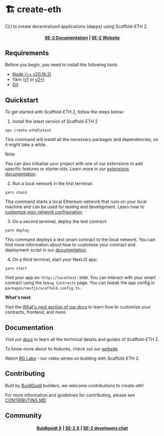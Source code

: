 # 🏗 create-eth

CLI to create decentralized applications (dapps) using Scaffold-ETH 2.

<h4 align="center">
  <a href="https://docs.scaffoldeth.io">SE-2 Documentation</a> |
  <a href="https://scaffoldeth.io">SE-2 Website</a>
</h4>

## Requirements

Before you begin, you need to install the following tools:

- [Node (>= v20.18.3)](https://nodejs.org/en/download/)
- Yarn ([v1](https://classic.yarnpkg.com/en/docs/install/) or [v2+](https://yarnpkg.com/getting-started/install))
- [Git](https://git-scm.com/downloads)

## Quickstart

To get started with Scaffold-ETH 2, follow the steps below:

1. Install the latest version of Scaffold-ETH 2

```
npx create-eth@latest
```

This command will install all the necessary packages and dependencies, so it might take a while.

> [!NOTE]
> You can also initialize your project with one of our extensions to add specific features or starter-kits. Learn more in our [extensions documentation](https://docs.scaffoldeth.io/extensions/).

2. Run a local network in the first terminal:

```
yarn chain
```

This command starts a local Ethereum network that runs on your local machine and can be used for testing and development. Learn how to [customize your network configuration](https://docs.scaffoldeth.io/quick-start/environment#1-initialize-a-local-blockchain).

3. On a second terminal, deploy the test contract:

```
yarn deploy
```

This command deploys a test smart contract to the local network. You can find more information about how to customize your contract and deployment script in our [documentation](https://docs.scaffoldeth.io/quick-start/environment#2-deploy-your-smart-contract).

4. On a third terminal, start your NextJS app:

```
yarn start
```

Visit your app on: `http://localhost:3000`. You can interact with your smart contract using the `Debug Contracts` page. You can tweak the app config in `packages/nextjs/scaffold.config.ts`.

**What's next**:

Visit the [What's next section of our docs](https://docs.scaffoldeth.io/quick-start/environment#whats-next) to learn how to customize your contracts, frontend, and more.

## Documentation

Visit our [docs](https://docs.scaffoldeth.io) to learn all the technical details and guides of Scaffold-ETH 2.

To know more about its features, check out our [website](https://scaffoldeth.io).

Watch [BG Labs](https://youtube.com/playlist?list=PLJz1HruEnenD77QAsqnk7KG8rSOMk0B99&si=JXZRn78_NBcvJJoZ) - our video series on building with Scaffold-ETH 2.

## Contributing

Built by [BuidlGuidl](https://buidlguidl.com) builders, we welcome contributions to create-eth!

For more information and guidelines for contributing, please see [CONTRIBUTING.MD](https://github.com/scaffold-eth/create-eth/blob/main/CONTRIBUTING.md)

## Community

<h4 align="center">
  <a href="https://x.com/buidlguidl">Buidlguidl X</a> |
  <a href="https://x.com/ScaffoldETH">SE-2 X</a> |
  <a href="https://t.me/joinchat/F7nCRK3kI93PoCOk">SE-2 developers chat</a>
</h4>
